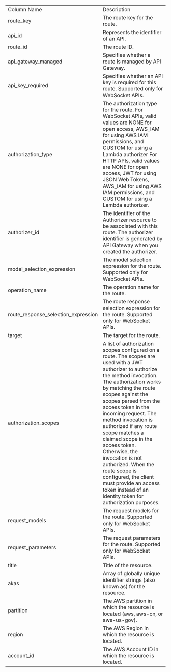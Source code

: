 <table>
	<tr><td>Column Name</td><td>Description</td></tr>
	<tr><td>route_key</td><td>The route key for the route.</td></tr>
	<tr><td>api_id</td><td>Represents the identifier of an API.</td></tr>
	<tr><td>route_id</td><td>The route ID.</td></tr>
	<tr><td>api_gateway_managed</td><td>Specifies whether a route is managed by API Gateway.</td></tr>
	<tr><td>api_key_required</td><td>Specifies whether an API key is required for this route. Supported only for WebSocket APIs.</td></tr>
	<tr><td>authorization_type</td><td>The authorization type for the route. For WebSocket APIs, valid values are NONE for open access, AWS_IAM for using AWS IAM permissions, and CUSTOM for using a Lambda authorizer For HTTP APIs, valid values are NONE for open access, JWT for using JSON Web Tokens, AWS_IAM for using AWS IAM permissions, and CUSTOM for using a Lambda authorizer.</td></tr>
	<tr><td>authorizer_id</td><td>The identifier of the Authorizer resource to be associated with this route. The authorizer identifier is generated by API Gateway when you created the authorizer.</td></tr>
	<tr><td>model_selection_expression</td><td>The model selection expression for the route. Supported only for WebSocket APIs.</td></tr>
	<tr><td>operation_name</td><td>The operation name for the route.</td></tr>
	<tr><td>route_response_selection_expression</td><td>The route response selection expression for the route. Supported only for WebSocket APIs.</td></tr>
	<tr><td>target</td><td>The target for the route.</td></tr>
	<tr><td>authorization_scopes</td><td>A list of authorization scopes configured on a route. The scopes are used with a JWT authorizer to authorize the method invocation. The authorization works by matching the route scopes against the scopes parsed from the access token in the incoming request. The method invocation is authorized if any route scope matches a claimed scope in the access token. Otherwise, the invocation is not authorized. When the route scope is configured, the client must provide an access token instead of an identity token for authorization purposes.</td></tr>
	<tr><td>request_models</td><td>The request models for the route. Supported only for WebSocket APIs.</td></tr>
	<tr><td>request_parameters</td><td>The request parameters for the route. Supported only for WebSocket APIs.</td></tr>
	<tr><td>title</td><td>Title of the resource.</td></tr>
	<tr><td>akas</td><td>Array of globally unique identifier strings (also known as) for the resource.</td></tr>
	<tr><td>partition</td><td>The AWS partition in which the resource is located (aws, aws-cn, or aws-us-gov).</td></tr>
	<tr><td>region</td><td>The AWS Region in which the resource is located.</td></tr>
	<tr><td>account_id</td><td>The AWS Account ID in which the resource is located.</td></tr>
</table>